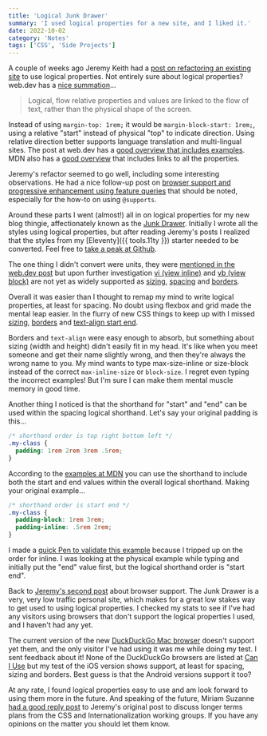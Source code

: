 ```yaml
---
title: 'Logical Junk Drawer'
summary: 'I used logical properties for a new site, and I liked it.'
date: 2022-10-02
category: 'Notes'
tags: ['CSS', 'Side Projects']
---
```


A couple of weeks ago Jeremy Keith had a [post on refactoring an existing site](https://adactio.com/journal/19457) to use logical properties. Not entirely sure about logical properties? web.dev has a [nice summation](https://web.dev/learn/css/logical-properties/)...

> Logical, flow relative properties and values are linked to the flow of text, rather than the physical shape of the screen.

Instead of using `margin-top: 1rem;` it would be `margin-block-start: 1rem;`, using a relative "start" instead of physical "top" to indicate direction. Using relative direction better supports language translation and multi-lingual sites. The post at web.dev has a [good overview that includes examples](https://web.dev/learn/css/logical-properties/). MDN also has a [good overview](https://developer.mozilla.org/en-US/docs/Web/CSS/CSS_Logical_Properties) that includes links to all the properties.

Jeremy's refactor seemed to go well, including some interesting observations. He had a nice follow-up post on [browser support and progressive enhancement using feature queries](https://adactio.com/journal/19487) that should be noted, especially for the how-to on using `@supports`.

Around these parts I went (almost!) all in on logical properties for my new blog thingie, affectionately known as the [Junk Drawer](https://danabyerly-junkdrawer.website/). Initially I wrote all the styles using logical properties, but after reading Jeremy's posts I realized that the styles from my [Eleventy]({{ tools.11ty }}) starter needed to be converted. Feel free to [take a peak at Github](https://github.com/superterrific/danabyerly-junkdrawer/tree/main/src/_includes/css).

The one thing I didn't convert were units, they were [mentioned in the web.dev post](https://web.dev/learn/css/logical-properties/#units) but upon further investigation [vi (view inline)](https://caniuse.com/mdn-css_types_length_vi) and [vb (view block)](https://caniuse.com/mdn-css_types_length_vb) are not yet as widely supported as [sizing](https://caniuse.com/?search=block-size), [spacing](https://caniuse.com/?search=margin-block) and [borders](https://caniuse.com/?search=border-block).

Overall it was easier than I thought to remap my mind to write logical properties, at least for spacing. No doubt using flexbox and grid made the mental leap easier. In the flurry of new CSS things to keep up with I missed [sizing](https://web.dev/learn/css/logical-properties/#sizing), [borders](https://web.dev/learn/css/logical-properties/#borders) and [text-align start end](https://web.dev/learn/css/logical-properties/#start-and-end).

Borders and `text-align` were easy enough to absorb, but something about sizing (width and height) didn't easily fit in my head. It's like when you meet someone and get their name slightly wrong, and then they're always the wrong name to you. My mind wants to type max-size-inline or size-block instead of the correct `max-inline-size` or `block-size`. I regret even typing the incorrect examples! But I'm sure I can make them mental muscle memory in good time.

Another thing I noticed is that the shorthand  for "start" and "end" can be used within the spacing logical shorthand. Let's say your original padding is this...

```css
/* shorthand order is top right bottom left */
.my-class {
  padding: 1rem 2rem 3rem .5rem;
}
```

According to the [examples at MDN](https://developer.mozilla.org/en-US/docs/Web/CSS/padding-block) you can use the shorthand to include both the start and end values within the overall logical shorthand. Making your original example...

```css
/* shorthand order is start end */
.my-class {
  padding-block: 1rem 3rem;
  padding-inline: .5rem 2rem;
}
```

I made a [quick Pen to validate this example](https://codepen.io/superterrific/pen/vYjjgMW) because I tripped up on the order for inline. I was looking at the physical example while typing and initially put the "end" value first, but the logical shorthand order is "start end".

Back to [Jeremy's second post](https://adactio.com/journal/19487) about browser support. The Junk Drawer is a very, very low traffic personal site, which makes for a great low stakes way to get used to using logical properties. I checked my stats to see if I've had any visitors using browsers that don't support the logical properties I used, and I haven't had any yet.

The current version of the new [DuckDuckGo Mac browser](https://spreadprivacy.com/introducing-duckduckgo-for-mac/) doesn't support yet them, and the only visitor I've had using it was me while doing my test. I sent feedback about it! None of the DuckDuckGo browsers are listed at [Can I Use](https://caniuse.com/css-logical-props) but my test of the iOS version shows support, at least for spacing, sizing and borders. Best guess is that the Android versions support it too?

At any rate, I found logical properties easy to use and am look forward to using them more in the future. And speaking of the future, Miriam Suzanne [had a good reply post](https://www.miriamsuzanne.com/2022/09/16/tpac-logical/) to Jeremy's original post to discuss longer terms plans from the CSS and Internationalization working groups. If you have any opinions on the matter you should let them know.
